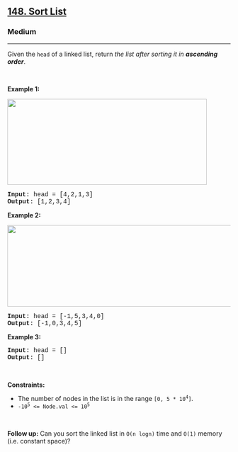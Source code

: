 <h2><a href="https://leetcode.com/problems/sort-list/">148. Sort List</a></h2><h3>Medium</h3><hr><div><p>Given the <code style="font-family: monospace, Bangla363, sans-serif;">head</code> of a linked list, return <em>the list after sorting it in <strong>ascending order</strong></em>.</p>

<p>&nbsp;</p>
<p><strong>Example 1:</strong></p>
<img alt="" src="https://assets.leetcode.com/uploads/2020/09/14/sort_list_1.jpg" style="width: 450px; height: 194px;">
<pre style="font-family: SFMono-Regular, Consolas, &quot;Liberation Mono&quot;, Menlo, Courier, monospace, Bangla363, sans-serif;"><strong>Input:</strong> head = [4,2,1,3]
<strong>Output:</strong> [1,2,3,4]
</pre>

<p><strong>Example 2:</strong></p>
<img alt="" src="https://assets.leetcode.com/uploads/2020/09/14/sort_list_2.jpg" style="width: 550px; height: 184px;">
<pre style="font-family: SFMono-Regular, Consolas, &quot;Liberation Mono&quot;, Menlo, Courier, monospace, Bangla363, sans-serif;"><strong>Input:</strong> head = [-1,5,3,4,0]
<strong>Output:</strong> [-1,0,3,4,5]
</pre>

<p><strong>Example 3:</strong></p>

<pre style="font-family: SFMono-Regular, Consolas, &quot;Liberation Mono&quot;, Menlo, Courier, monospace, Bangla363, sans-serif;"><strong>Input:</strong> head = []
<strong>Output:</strong> []
</pre>

<p>&nbsp;</p>
<p><strong>Constraints:</strong></p>

<ul>
	<li>The number of nodes in the list is in the range <code style="font-family: monospace, Bangla363, sans-serif;">[0, 5 * 10<sup>4</sup>]</code>.</li>
	<li><code style="font-family: monospace, Bangla363, sans-serif;">-10<sup>5</sup> &lt;= Node.val &lt;= 10<sup>5</sup></code></li>
</ul>

<p>&nbsp;</p>
<p><strong>Follow up:</strong> Can you sort the linked list in <code style="font-family: monospace, Bangla363, sans-serif;">O(n logn)</code> time and <code style="font-family: monospace, Bangla363, sans-serif;">O(1)</code> memory (i.e. constant space)?</p>
</div>